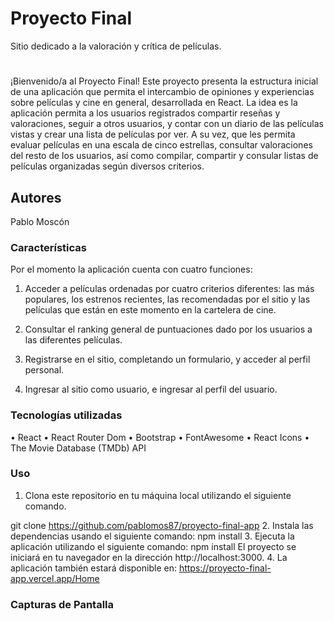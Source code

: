 # Proyecto Final

Sitio dedicado a la valoración y crítica de películas.

#
¡Bienvenido/a al Proyecto Final! Este proyecto presenta la estructura inicial de una aplicación que permita el intercambio de opiniones y experiencias sobre películas y cine en general, desarrollada en React. La idea es la aplicación permita a los usuarios registrados compartir reseñas y valoraciones, seguir a otros usuarios, y contar con un diario de las películas vistas y crear una lista de películas por ver. A su vez, que les permita evaluar películas en una escala de cinco estrellas, consultar valoraciones del resto de los usuarios, así como compilar, compartir y consular listas de películas organizadas según diversos criterios.


## Autores 

Pablo Moscón

### Características 

Por el momento la aplicación cuenta con cuatro funciones:
1. Acceder a películas ordenadas por cuatro criterios diferentes: las más populares, los estrenos recientes, las recomendadas por el sitio y las películas que están en este momento en la cartelera de cine. 

2. Consultar el ranking general de puntuaciones dado por los usuarios a las diferentes películas.

3. Registrarse en el sitio, completando un formulario, y acceder al perfil personal.

4. Ingresar al sitio como usuario, e ingresar al perfil del usuario. 


### Tecnologías utilizadas

•	React
•	React Router Dom
•	Bootstrap
•	FontAwesome
•	React Icons
•	The Movie Database (TMDb) API


### Uso

1.	Clona este repositorio en tu máquina local utilizando el siguiente comando. 

git clone https://github.com/pablomos87/proyecto-final-app
2.	Instala las dependencias usando el siguiente comando:
npm install
3.	Ejecuta la aplicación utilizando el siguiente comando:
npm install
El proyecto se iniciará en tu navegador en la dirección http://localhost:3000.
4. La aplicación también estará disponible en: 
https://proyecto-final-app.vercel.app/Home


### Capturas de Pantalla


 

   
 





